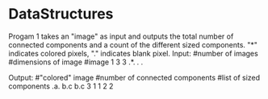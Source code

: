 # DataStructures
Progam 1 takes an "image" as input and outputs the total number of connected components and a count of the different sized components. "\*" indicates colored pixels, "." indicates blank pixel.
Input:
#number of images
#dimensions of image
#image
1
3 3
.*.
*.*
*.*

Output:
#"colored" image
#number of connected components
#list of sized components
.a.
b.c
b.c
3
1 1
2 2
